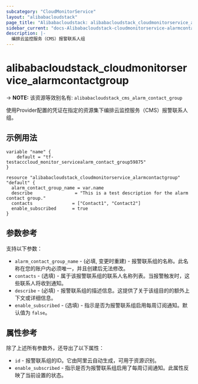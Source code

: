 ```yaml
---
subcategory: "CloudMonitorService"
layout: "alibabacloudstack"
page_title: "Alibabacloudstack: alibabacloudstack_cloudmonitorservice_alarmcontactgroup"
sidebar_current: "docs-Alibabacloudstack-cloudmonitorservice-alarmcontactgroup"
description: |- 
  编排云监控服务（CMS）报警联系人组
---
```


# alibabacloudstack_cloudmonitorservice_alarmcontactgroup
-> **NOTE:** 该资源等效别名有: `alibabacloudstack_cms_alarm_contact_group`

使用Provider配置的凭证在指定的资源集下编排云监控服务（CMS）报警联系人组。

## 示例用法

```hcl
variable "name" {
    default = "tf-testacccloud_monitor_servicealarm_contact_group59875"
}

resource "alibabacloudstack_cloudmonitorservice_alarmcontactgroup" "default" {
  alarm_contact_group_name = var.name
  describe                = "This is a test description for the alarm contact group."
  contacts               = ["Contact1", "Contact2"]
  enable_subscribed      = true
}
```

## 参数参考

支持以下参数：

  * `alarm_contact_group_name` - (必填, 变更时重建) - 报警联系组的名称。此名称在您的账户内必须唯一，并且创建后无法修改。
  * `contacts` - (选填) - 属于该报警联系组的联系人名称列表。当报警触发时，这些联系人将收到通知。
  * `describe` - (必填) - 报警联系组的描述信息。这提供了关于该组目的的额外上下文或详细信息。
  * `enable_subscribed` - (选填) - 指示是否为报警联系组启用每周订阅通知。默认值为 `false`。

## 属性参考

除了上述所有参数外，还导出了以下属性：

  * `id` - 报警联系组的ID。它由阿里云自动生成，可用于资源识别。
  * `enable_subscribed` - 指示是否为报警联系组启用了每周订阅通知。此属性反映了当前设置的状态。
